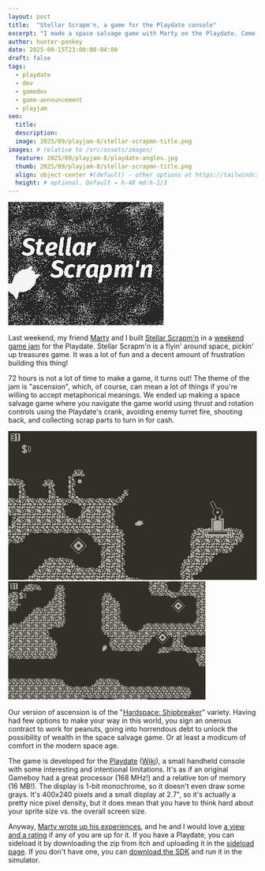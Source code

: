 ```yaml
---
layout: post
title:  "Stellar Scrapm'n, a game for the Playdate console"
excerpt: "I made a space salvage game with Marty on the Playdate. Come see!"
author: hunter-pankey
date: 2025-09-15T23:00:00-04:00
draft: false
tags: 
  - playdate
  - dev
  - gamedev
  - game-announcement
  - playjam
seo:
  title:
  description:
  image: 2025/09/playjam-8/stellar-scrapmn-title.png
images: # relative to /src/assets/images/
  feature: 2025/09/playjam-8/playdate-angles.jpg
  thumb: 2025/09/playjam-8/stellar-scrapmn-title.png
  align: object-center #(default) - other options at https://tailwindcss.com/docs/object-position
  height: # optional. Default = h-48 md:h-1/3
---
```


![Stellar Scrapm'n](/assets/images/2025/09/playjam-8/stellar-scrapmn-title.png)

Last weekend, my friend [Marty](https://martymcgui.re/) and I built [Stellar Scrapm'n](https://schmarty.itch.io/stellar-scrapmn) in a [weekend game jam](https://itch.io/jam/playjam-8/entries) for the Playdate. Stellar Scrapm'n is a flyin' around space, pickin' up treasures game. It was a lot of fun and a decent amount of frustration building this thing!

72 hours is not a lot of time to make a game, it turns out! The theme of the jam is "ascension", which, of course, can mean a lot of things if you're willing to accept metaphorical meanings. We ended up making a space salvage game where you navigate the game world using thrust and rotation controls using the Playdate's crank, avoiding enemy turret fire, shooting back, and collecting scrap parts to turn in for cash.

![Stellar Scrapm'n](/assets/images/2025/09/playjam-8/stellar-scrapmn-1.png)
![Stellar Scrapm'n](/assets/images/2025/09/playjam-8/stellar-scrapmn-2.png)

Our version of ascension is of the "[Hardspace: Shipbreaker](https://hardspace-shipbreaker.com/)" variety. Having had few options to make your way in this world, you sign an onerous contract to work for peanuts, going into horrendous debt to unlock the possibility of wealth in the space salvage game. Or at least a modicum of comfort in the modern space age.

The game is developed for the [Playdate](https://play.date) ([Wiki](https://en.wikipedia.org/wiki/Playdate_(console))), a small handheld console with some interesting and intentional limitations. It's as if an original Gameboy had a great processor (168 MHz!) and a relative ton of memory (16 MB!). The display is 1-bit monochrome, so it doesn't even draw some grays. It's 400x240 pixels and a small display at 2.7", so it's actually a pretty nice pixel density, but it does mean that you have to think hard about your sprite size vs. the overall screen size.

Anyway, [Marty wrote up his experiences](https://martymcgui.re/2025/09/16/stellar-scrapmn-is-hauling-on-the-playdate/), and he and I would love [a view and a rating](https://itch.io/jam/playjam-8/rate/3886395) if any of you are up for it. If you have a Playdate, you can sideload it by downloading the zip from itch and uploading it in the [sideload page](https://play.date/account/sideload/). If you don't have one, you can [download the SDK](https://play.date/dev/) and run it in the simulator.